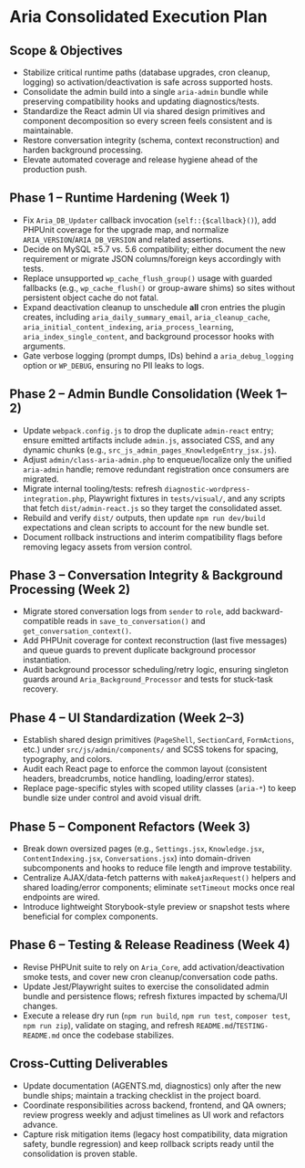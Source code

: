 # Aria Consolidated Execution Plan

## Scope & Objectives
- Stabilize critical runtime paths (database upgrades, cron cleanup, logging) so activation/deactivation is safe across supported hosts.
- Consolidate the admin build into a single `aria-admin` bundle while preserving compatibility hooks and updating diagnostics/tests.
- Standardize the React admin UI via shared design primitives and component decomposition so every screen feels consistent and is maintainable.
- Restore conversation integrity (schema, context reconstruction) and harden background processing.
- Elevate automated coverage and release hygiene ahead of the production push.

## Phase 1 – Runtime Hardening (Week 1)
- Fix `Aria_DB_Updater` callback invocation (`self::{$callback}()`), add PHPUnit coverage for the upgrade map, and normalize `ARIA_VERSION`/`ARIA_DB_VERSION` and related assertions.
- Decide on MySQL ≥5.7 vs. 5.6 compatibility; either document the new requirement or migrate JSON columns/foreign keys accordingly with tests.
- Replace unsupported `wp_cache_flush_group()` usage with guarded fallbacks (e.g., `wp_cache_flush()` or group-aware shims) so sites without persistent object cache do not fatal.
- Expand deactivation cleanup to unschedule **all** cron entries the plugin creates, including `aria_daily_summary_email`, `aria_cleanup_cache`, `aria_initial_content_indexing`, `aria_process_learning`, `aria_index_single_content`, and background processor hooks with arguments.
- Gate verbose logging (prompt dumps, IDs) behind a `aria_debug_logging` option or `WP_DEBUG`, ensuring no PII leaks to logs.

## Phase 2 – Admin Bundle Consolidation (Week 1–2)
- Update `webpack.config.js` to drop the duplicate `admin-react` entry; ensure emitted artifacts include `admin.js`, associated CSS, and any dynamic chunks (e.g., `src_js_admin_pages_KnowledgeEntry_jsx.js`).
- Adjust `admin/class-aria-admin.php` to enqueue/localize only the unified `aria-admin` handle; remove redundant registration once consumers are migrated.
- Migrate internal tooling/tests: refresh `diagnostic-wordpress-integration.php`, Playwright fixtures in `tests/visual/`, and any scripts that fetch `dist/admin-react.js` so they target the consolidated asset.
- Rebuild and verify `dist/` outputs, then update `npm run dev/build` expectations and clean scripts to account for the new bundle set.
- Document rollback instructions and interim compatibility flags before removing legacy assets from version control.

## Phase 3 – Conversation Integrity & Background Processing (Week 2)
- Migrate stored conversation logs from `sender` to `role`, add backward-compatible reads in `save_to_conversation()` and `get_conversation_context()`.
- Add PHPUnit coverage for context reconstruction (last five messages) and queue guards to prevent duplicate background processor instantiation.
- Audit background processor scheduling/retry logic, ensuring singleton guards around `Aria_Background_Processor` and tests for stuck-task recovery.

## Phase 4 – UI Standardization (Week 2–3)
- Establish shared design primitives (`PageShell`, `SectionCard`, `FormActions`, etc.) under `src/js/admin/components/` and SCSS tokens for spacing, typography, and colors.
- Audit each React page to enforce the common layout (consistent headers, breadcrumbs, notice handling, loading/error states).
- Replace page-specific styles with scoped utility classes (`aria-*`) to keep bundle size under control and avoid visual drift.

## Phase 5 – Component Refactors (Week 3)
- Break down oversized pages (e.g., `Settings.jsx`, `Knowledge.jsx`, `ContentIndexing.jsx`, `Conversations.jsx`) into domain-driven subcomponents and hooks to reduce file length and improve testability.
- Centralize AJAX/data-fetch patterns with `makeAjaxRequest()` helpers and shared loading/error components; eliminate `setTimeout` mocks once real endpoints are wired.
- Introduce lightweight Storybook-style preview or snapshot tests where beneficial for complex components.

## Phase 6 – Testing & Release Readiness (Week 4)
- Revise PHPUnit suite to rely on `Aria_Core`, add activation/deactivation smoke tests, and cover new cron cleanup/conversation code paths.
- Update Jest/Playwright suites to exercise the consolidated admin bundle and persistence flows; refresh fixtures impacted by schema/UI changes.
- Execute a release dry run (`npm run build`, `npm run test`, `composer test`, `npm run zip`), validate on staging, and refresh `README.md`/`TESTING-README.md` once the codebase stabilizes.

## Cross-Cutting Deliverables
- Update documentation (AGENTS.md, diagnostics) only after the new bundle ships; maintain a tracking checklist in the project board.
- Coordinate responsibilities across backend, frontend, and QA owners; review progress weekly and adjust timelines as UI work and refactors advance.
- Capture risk mitigation items (legacy host compatibility, data migration safety, bundle regression) and keep rollback scripts ready until the consolidation is proven stable.
